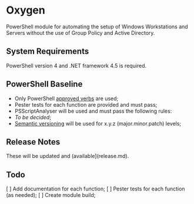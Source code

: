 # Oxygen

PowerShell module for automating the setup of Windows Workstations and Servers without the use of Group Policy and Active Directory.

## System Requirements

PowerShell version 4 and .NET framework 4.5 is required.

## PowerShell Baseline

* Only PowerShell [approved verbs](https://msdn.microsoft.com/en-us/library/ms714428(v=vs.85).aspx) are used;
* Pester tests for each function are provided and must pass;
* PSScriptAnalyser will be used and must pass the following rules:
 * *To be decided*;
* [Semantic versioning](http://semver.org/) will be used for x.y.z (major.minor.patch) levels;

## Release Notes

These will be updated and (available](release.md).

## Todo

[ ] Add documentation for each function;
[ ] Pester tests for each function (as needed);
[ ] Create module build;